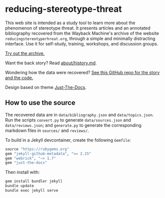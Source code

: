 # reducing-stereotype-threat

This web site is intended as a study tool to learn more about the phenomenon of stereotype threat. It presents articles and an annotated bibliography recovered from the Wayback Machine's archive of the website `reducingstereotyperhreat.org`, through a simple and minimally distracting interface. Use it for self-study, training, workshops, and discussion groups.

[Try out the archive.](https://garcias.github.io/reducing-stereotype-threat)

Want the back story? Read [about/history.md](/about/history.md).

Wondering how the data were recovered? [See this GitHub repo for the story and the code.](https://github.com/garcias/rst-archive)

Design based on theme [Just-The-Docs](https://github.com/just-the-docs/just-the-docs).

## How to use the source

The recovered data are in `data/bibliography.json` and `data/topics.json`. Run the scripts `convert.py` to generate `data/sources.json` and `data/reviews.json`; and `generate.py` to generate the corresponding markdown files in `sources/` and `reviews/`.

To build in a Jekyll devcontainer, create the following `Gemfile`:

```ruby
source "https://rubygems.org"
gem "jekyll-github-metadata", ">= 2.15"
gem "webrick", "~> 1.7"
gem "just-the-docs"
```

Then install with:

```bash
gem install bundler jekyll
bundle update
bundle exec jekyll serve
```
